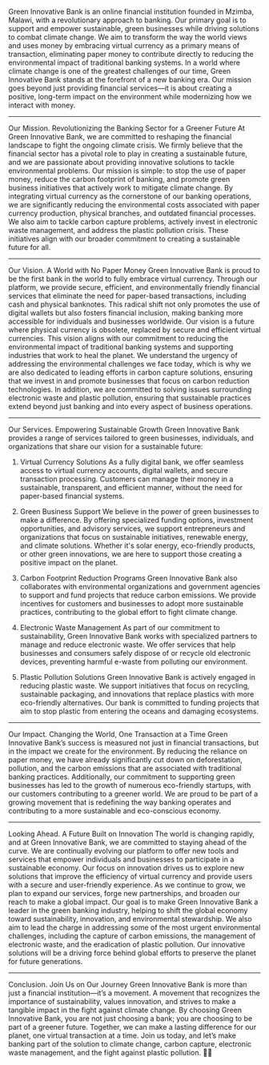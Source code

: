 Green Innovative Bank is an online financial institution founded in Mzimba, Malawi, with a revolutionary approach to banking. Our primary goal is to support and empower sustainable, green businesses while driving solutions to combat climate change. We aim to transform the way the world views and uses money by embracing virtual currency as a primary means of transaction, eliminating paper money to contribute directly to reducing the environmental impact of traditional banking systems.
In a world where climate change is one of the greatest challenges of our time, Green Innovative Bank stands at the forefront of a new banking era. Our mission goes beyond just providing financial services—it is about creating a positive, long-term impact on the environment while modernizing how we interact with money.
________________________________________
Our Mission. Revolutionizing the Banking Sector for a Greener Future
At Green Innovative Bank, we are committed to reshaping the financial landscape to fight the ongoing climate crisis. We firmly believe that the financial sector has a pivotal role to play in creating a sustainable future, and we are passionate about providing innovative solutions to tackle environmental problems.
Our mission is simple: to stop the use of paper money, reduce the carbon footprint of banking, and promote green business initiatives that actively work to mitigate climate change. By integrating virtual currency as the cornerstone of our banking operations, we are significantly reducing the environmental costs associated with paper currency production, physical branches, and outdated financial processes.
We also aim to tackle carbon capture problems, actively invest in electronic waste management, and address the plastic pollution crisis. These initiatives align with our broader commitment to creating a sustainable future for all.
________________________________________
Our Vision. A World with No Paper Money
Green Innovative Bank is proud to be the first bank in the world to fully embrace virtual currency. Through our platform, we provide secure, efficient, and environmentally friendly financial services that eliminate the need for paper-based transactions, including cash and physical banknotes. This radical shift not only promotes the use of digital wallets but also fosters financial inclusion, making banking more accessible for individuals and businesses worldwide.
Our vision is a future where physical currency is obsolete, replaced by secure and efficient virtual currencies. This vision aligns with our commitment to reducing the environmental impact of traditional banking systems and supporting industries that work to heal the planet.
We understand the urgency of addressing the environmental challenges we face today, which is why we are also dedicated to leading efforts in carbon capture solutions, ensuring that we invest in and promote businesses that focus on carbon reduction technologies. In addition, we are committed to solving issues surrounding electronic waste and plastic pollution, ensuring that sustainable practices extend beyond just banking and into every aspect of business operations.
________________________________________
Our Services. Empowering Sustainable Growth
Green Innovative Bank provides a range of services tailored to green businesses, individuals, and organizations that share our vision for a sustainable future:
1.	Virtual Currency Solutions
As a fully digital bank, we offer seamless access to virtual currency accounts, digital wallets, and secure transaction processing. Customers can manage their money in a sustainable, transparent, and efficient manner, without the need for paper-based financial systems.

2.	Green Business Support
We believe in the power of green businesses to make a difference. By offering specialized funding options, investment opportunities, and advisory services, we support entrepreneurs and organizations that focus on sustainable initiatives, renewable energy, and climate solutions. Whether it's solar energy, eco-friendly products, or other green innovations, we are here to support those creating a positive impact on the planet.


3.	Carbon Footprint Reduction Programs
Green Innovative Bank also collaborates with environmental organizations and government agencies to support and fund projects that reduce carbon emissions. We provide incentives for customers and businesses to adopt more sustainable practices, contributing to the global effort to fight climate change.

4.	Electronic Waste Management
As part of our commitment to sustainability, Green Innovative Bank works with specialized partners to manage and reduce electronic waste. We offer services that help businesses and consumers safely dispose of or recycle old electronic devices, preventing harmful e-waste from polluting our environment.


5.	Plastic Pollution Solutions
Green Innovative Bank is actively engaged in reducing plastic waste. We support initiatives that focus on recycling, sustainable packaging, and innovations that replace plastics with more eco-friendly alternatives. Our bank is committed to funding projects that aim to stop plastic from entering the oceans and damaging ecosystems.
________________________________________
Our Impact. Changing the World, One Transaction at a Time
Green Innovative Bank’s success is measured not just in financial transactions, but in the impact we create for the environment. By reducing the reliance on paper money, we have already significantly cut down on deforestation, pollution, and the carbon emissions that are associated with traditional banking practices. Additionally, our commitment to supporting green businesses has led to the growth of numerous eco-friendly startups, with our customers contributing to a greener world.
We are proud to be part of a growing movement that is redefining the way banking operates and contributing to a more sustainable and eco-conscious economy.
________________________________________
Looking Ahead. A Future Built on Innovation
The world is changing rapidly, and at Green Innovative Bank, we are committed to staying ahead of the curve. We are continually evolving our platform to offer new tools and services that empower individuals and businesses to participate in a sustainable economy. Our focus on innovation drives us to explore new solutions that improve the efficiency of virtual currency and provide users with a secure and user-friendly experience.
As we continue to grow, we plan to expand our services, forge new partnerships, and broaden our reach to make a global impact. Our goal is to make Green Innovative Bank a leader in the green banking industry, helping to shift the global economy toward sustainability, innovation, and environmental stewardship.
We also aim to lead the charge in addressing some of the most urgent environmental challenges, including the capture of carbon emissions, the management of electronic waste, and the eradication of plastic pollution. Our innovative solutions will be a driving force behind global efforts to preserve the planet for future generations.
________________________________________
Conclusion. Join Us on Our Journey
Green Innovative Bank is more than just a financial institution—it’s a movement. A movement that recognizes the importance of sustainability, values innovation, and strives to make a tangible impact in the fight against climate change.
By choosing Green Innovative Bank, you are not just choosing a bank; you are choosing to be part of a greener future. Together, we can make a lasting difference for our planet, one virtual transaction at a time.
Join us today, and let’s make banking part of the solution to climate change, carbon capture, electronic waste management, and the fight against plastic pollution. 🌱💚

